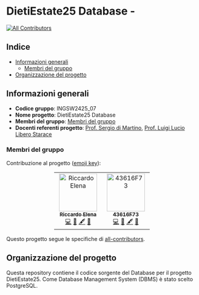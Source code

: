 # DietiEstate25 Database -
<!-- ALL-CONTRIBUTORS-BADGE:START - Do not remove or modify this section -->
[![All Contributors](https://img.shields.io/badge/all_contributors-2-orange.svg?style=flat-square)](#membri-del-gruppo)
<!-- ALL-CONTRIBUTORS-BADGE:END -->

## Indice

- [Informazioni generali](#informazioni-generali)
  - [Membri del gruppo](#membri-del-gruppo)
- [Organizzazione del progetto](#organizzazione-del-progetto)

## Informazioni generali

- **Codice gruppo**: INGSW2425_07
- **Nome progetto**: DietiEstate25 Database
- **Membri del gruppo**: [Membri del gruppo](#membri-del-gruppo)
- **Docenti referenti progetto**: [Prof. Sergio di Martino](https://www.docenti.unina.it/#!/professor/53455247494f4449204d415254494e4f444d5253524737364232364638333952/riferimenti), [Prof. Luigi Lucio Libero Starace](https://www.docenti.unina.it/#!/professor/4c55494749204c494245524f204c5543494f535441524143455354524c4c4239314232354c3834354a/riferimenti)

### Membri del gruppo

Contribuzione al progetto ([emoji key](https://allcontributors.org/docs/en/emoji-key)):

<!-- ALL-CONTRIBUTORS-LIST:START - Do not remove or modify this section -->
<!-- prettier-ignore-start -->
<!-- markdownlint-disable -->
<div style="width: 50%; margin-right: auto; margin-left: auto;"> 
  <table align="center">
    <tbody>
      <tr>
        <td align="center" valign="top" width="14.28%"><a href="https://github.com/RiccardoElena"><img src="https://avatars.githubusercontent.com/u/23059036?v=4?s=100" width="100px;" alt="Riccardo Elena"/><br /><sub><b>Riccardo Elena</b></sub></a><br /><a href="https://github.com/DietiEstates25/Database/commits/develop?author=RiccardoElena" title="Code">💻</a> <a href="#ideas-RiccardoElena" title="Ideas, Planning, & Feedback">🤔</a> <a href="#content-RiccardoElena" title="Content">🖋</a> <a href="https://github.com/DietiEstates25/Database/commits/develop?author=RiccardoElena" title="Documentation">📖</a></td>
        <td align="center" valign="top" width="14.28%"><a href="https://github.com/43616F73"><img src="https://avatars.githubusercontent.com/u/119624786?v=4?s=100" width="100px;" alt="43616F73"/><br /><sub><b>43616F73</b></sub></a><br /><a href="https://github.com/DietiEstates25/Database/commits/develop?author=43616F73" title="Code">💻</a> <a href="#ideas-43616F73" title="Ideas, Planning, & Feedback">🤔</a> <a href="#content-43616F73" title="Content">🖋</a> <a href="https://github.com/DietiEstates25/Database/commits/develop?author=43616F73" title="Documentation">📖</a></td>
      </tr>
    </tbody>
  </table>
</div>

<!-- markdownlint-restore -->
<!-- prettier-ignore-end -->

<!-- ALL-CONTRIBUTORS-LIST:END -->

Questo progetto segue le specifiche di [all-contributors](https://GitHub.com/all-contributors/all-contributors).

## Organizzazione del progetto

Questa repository contiene il codice sorgente del Database per il progetto DietiEstate25. Come Database Management System (DBMS) è stato scelto PostgreSQL.
